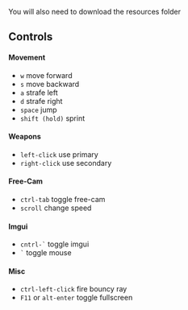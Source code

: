 
You will also need to download the resources folder

## Controls

#### Movement
- `w` move forward
- `s` move backward
- `a` strafe left
- `d` strafe right
- `space` jump
- `shift (hold)` sprint

#### Weapons
- `left-click` use primary
- `right-click` use secondary

#### Free-Cam
- `ctrl-tab` toggle free-cam
- `scroll` change speed

#### Imgui
- `` cntrl-` `` toggle imgui
- `` ` `` toggle mouse

#### Misc
- `ctrl-left-click` fire bouncy ray
- `F11` or `alt-enter` toggle fullscreen

